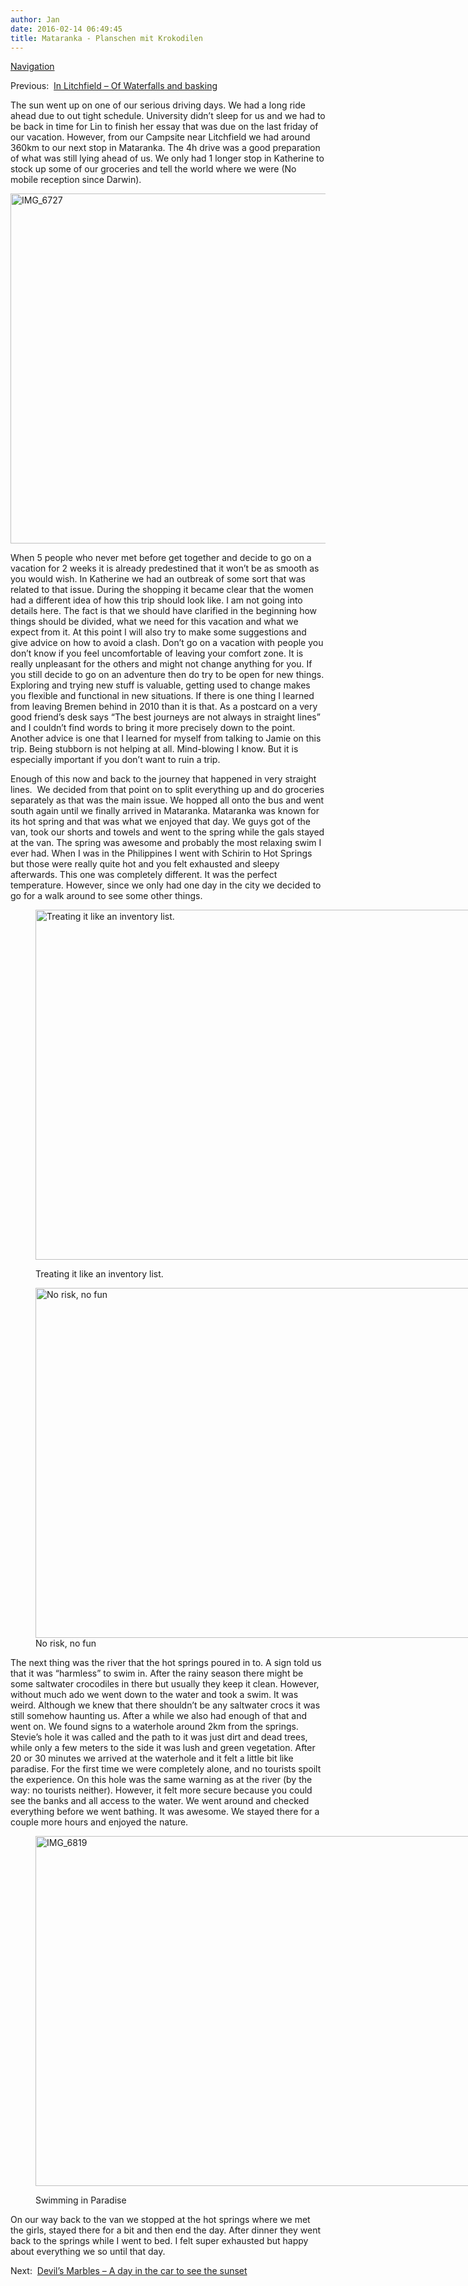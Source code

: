 ```yaml
---
author: Jan
date: 2016-02-14 06:49:45
title: Mataranka - Planschen mit Krokodilen
---
```


[Navigation](https://jan-steinke.de/wordpress/en/blog/2013/10/06/the-stuart-highway/)

Previous:  [In Litchfield – Of Waterfalls and basking](https://jan-steinke.de/wordpress/en/in-litchfield-of-waterfalls-and-basking/)

The sun went up on one of our serious driving days. We had a long ride ahead due to out tight schedule. University didn&#8217;t sleep for us and we had to be back in time for Lin to finish her essay that was due on the last friday of our vacation. However, from our Campsite near Litchfield we had around 360km to our next stop in Mataranka. The 4h drive was a good preparation of what was still lying ahead of us. We only had 1 longer stop in Katherine to stock up some of our groceries and tell the world where we were (No mobile reception since Darwin).

<img class="aligncenter size-large wp-image-1348" src="https://jan-steinke.de/wordpress/wp-content/uploads/2016/02/IMG_6727-1024x683.jpg" alt="IMG_6727" width="840" height="560" srcset="https://jan-steinke.de/wordpress/wp-content/uploads/2016/02/IMG_6727-1024x683.jpg 1024w, https://jan-steinke.de/wordpress/wp-content/uploads/2016/02/IMG_6727-300x200.jpg 300w, https://jan-steinke.de/wordpress/wp-content/uploads/2016/02/IMG_6727-768x512.jpg 768w, https://jan-steinke.de/wordpress/wp-content/uploads/2016/02/IMG_6727-1200x800.jpg 1200w" sizes="(max-width: 709px) 85vw, (max-width: 909px) 67vw, (max-width: 1362px) 62vw, 840px" />

When 5 people who never met before get together and decide to go on a vacation for 2 weeks it is already predestined that it won&#8217;t be as smooth as you would wish. In Katherine we had an outbreak of some sort that was related to that issue. During the shopping it became clear that the women had a different idea of how this trip should look like. I am not going into details here. The fact is that we should have clarified in the beginning how things should be divided, what we need for this vacation and what we expect from it. At this point I will also try to make some suggestions and give advice on how to avoid a clash. Don&#8217;t go on a vacation with people you don&#8217;t know if you feel uncomfortable of leaving your comfort zone. It is really unpleasant for the others and might not change anything for you. If you still decide to go on an adventure then do try to be open for new things. Exploring and trying new stuff is valuable, getting used to change makes you flexible and functional in new situations. If there is one thing I learned from leaving Bremen behind in 2010 than it is that. As a postcard on a very good friend&#8217;s desk says &#8220;The best journeys are not always in straight lines&#8221; and I couldn&#8217;t find words to bring it more precisely down to the point. Another advice is one that I learned for myself from talking to Jamie on this trip. Being stubborn is not helping at all. Mind-blowing I know. But it is especially important if you don&#8217;t want to ruin a trip.

Enough of this now and back to the journey that happened in very straight lines.  We decided from that point on to split everything up and do groceries separately as that was the main issue. We hopped all onto the bus and went south again until we finally arrived in Mataranka. Mataranka was known for its hot spring and that was what we enjoyed that day. We guys got of the van, took our shorts and towels and went to the spring while the gals stayed at the van. The spring was awesome and probably the most relaxing swim I ever had. When I was in the Philippines I went with Schirin to Hot Springs but those were really quite hot and you felt exhausted and sleepy afterwards. This one was completely different. It was the perfect temperature. However, since we only had one day in the city we decided to go for a walk around to see some other things.<figure id="attachment_1349" style="width: 840px" class="wp-caption aligncenter">

<img class="size-large wp-image-1349" src="https://jan-steinke.de/wordpress/wp-content/uploads/2016/02/IMG_6739-1024x683.jpg" alt="Treating it like an inventory list." width="840" height="560" srcset="https://jan-steinke.de/wordpress/wp-content/uploads/2016/02/IMG_6739-1024x683.jpg 1024w, https://jan-steinke.de/wordpress/wp-content/uploads/2016/02/IMG_6739-300x200.jpg 300w, https://jan-steinke.de/wordpress/wp-content/uploads/2016/02/IMG_6739-768x512.jpg 768w, https://jan-steinke.de/wordpress/wp-content/uploads/2016/02/IMG_6739-1200x800.jpg 1200w" sizes="(max-width: 709px) 85vw, (max-width: 909px) 67vw, (max-width: 1362px) 62vw, 840px" /><figcaption class="wp-caption-text">Treating it like an inventory list.</figcaption></figure> <figure id="attachment_1350" style="width: 840px" class="wp-caption aligncenter"><img class="size-large wp-image-1350" src="https://jan-steinke.de/wordpress/wp-content/uploads/2016/02/IMG_6764-1024x683.jpg" alt="No risk, no fun" width="840" height="560" srcset="https://jan-steinke.de/wordpress/wp-content/uploads/2016/02/IMG_6764-1024x683.jpg 1024w, https://jan-steinke.de/wordpress/wp-content/uploads/2016/02/IMG_6764-300x200.jpg 300w, https://jan-steinke.de/wordpress/wp-content/uploads/2016/02/IMG_6764-768x512.jpg 768w, https://jan-steinke.de/wordpress/wp-content/uploads/2016/02/IMG_6764-1200x800.jpg 1200w" sizes="(max-width: 709px) 85vw, (max-width: 909px) 67vw, (max-width: 1362px) 62vw, 840px" /><figcaption class="wp-caption-text">No risk, no fun</figcaption></figure>

The next thing was the river that the hot springs poured in to. A sign told us that it was &#8220;harmless&#8221; to swim in. After the rainy season there might be some saltwater crocodiles in there but usually they keep it clean. However, without much ado we went down to the water and took a swim. It was weird. Although we knew that there shouldn&#8217;t be any saltwater crocs it was still somehow haunting us. After a while we also had enough of that and went on. We found signs to a waterhole around 2km from the springs. Stevie&#8217;s hole it was called and the path to it was just dirt and dead trees, while only a few meters to the side it was lush and green vegetation. After 20 or 30 minutes we arrived at the waterhole and it felt a little bit like paradise. For the first time we were completely alone, and no tourists spoilt the experience. On this hole was the same warning as at the river (by the way: no tourists neither). However, it felt more secure because you could see the banks and all access to the water. We went around and checked everything before we went bathing. It was awesome. We stayed there for a couple more hours and enjoyed the nature.<figure id="attachment_1352" style="width: 840px" class="wp-caption aligncenter">

<img class="wp-image-1352 size-large" src="https://jan-steinke.de/wordpress/wp-content/uploads/2016/02/IMG_6819-1024x683.jpg" alt="IMG_6819" width="840" height="560" srcset="https://jan-steinke.de/wordpress/wp-content/uploads/2016/02/IMG_6819-1024x683.jpg 1024w, https://jan-steinke.de/wordpress/wp-content/uploads/2016/02/IMG_6819-300x200.jpg 300w, https://jan-steinke.de/wordpress/wp-content/uploads/2016/02/IMG_6819-768x512.jpg 768w, https://jan-steinke.de/wordpress/wp-content/uploads/2016/02/IMG_6819-1200x800.jpg 1200w" sizes="(max-width: 709px) 85vw, (max-width: 909px) 67vw, (max-width: 1362px) 62vw, 840px" /><figcaption class="wp-caption-text">Swimming in Paradise</figcaption></figure>

On our way back to the van we stopped at the hot springs where we met the girls, stayed there for a bit and then end the day. After dinner they went back to the springs while I went to bed. I felt super exhausted but happy about everything we so until that day.

Next:  [Devil’s Marbles – A day in the car to see the sunset](https://jan-steinke.de/wordpress/en/devils-marbles-a-day-in-the-car-to-see-the-sunset/)
